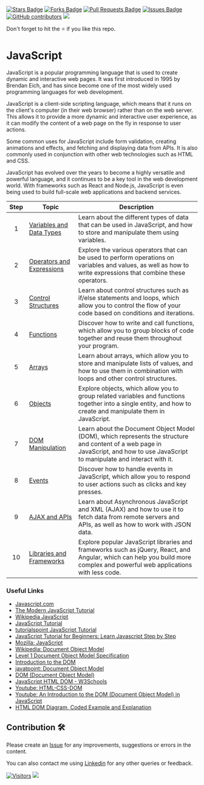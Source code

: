 <a href="https://github.com/drshahizan/learn-php/stargazers"><img src="https://img.shields.io/github/stars/drshahizan/learn-php" alt="Stars Badge"/></a>
<a href="https://github.com/drshahizan/learn-php/network/members"><img src="https://img.shields.io/github/forks/drshahizan/learn-php" alt="Forks Badge"/></a>
<a href="https://github.com/drshahizan/learn-php/pulls"><img src="https://img.shields.io/github/issues-pr/drshahizan/learn-php" alt="Pull Requests Badge"/></a>
<a href="https://github.com/drshahizan/learn-php/issues"><img src="https://img.shields.io/github/issues/drshahizan/learn-php" alt="Issues Badge"/></a>
<a href="https://github.com/drshahizan/learn-php/graphs/contributors"><img alt="GitHub contributors" src="https://img.shields.io/github/contributors/drshahizan/learn-php?color=2b9348"></a>
![](https://visitor-badge.glitch.me/badge?page_id=drshahizan/learn-php)

Don't forget to hit the :star: if you like this repo.

# JavaScript
JavaScript is a popular programming language that is used to create dynamic and interactive web pages. It was first introduced in 1995 by Brendan Eich, and has since become one of the most widely used programming languages for web development.

JavaScript is a client-side scripting language, which means that it runs on the client's computer (in their web browser) rather than on the web server. This allows it to provide a more dynamic and interactive user experience, as it can modify the content of a web page on the fly in response to user actions.

Some common uses for JavaScript include form validation, creating animations and effects, and fetching and displaying data from APIs. It is also commonly used in conjunction with other web technologies such as HTML and CSS.

JavaScript has evolved over the years to become a highly versatile and powerful language, and it continues to be a key tool in the web development world. With frameworks such as React and Node.js, JavaScript is even being used to build full-scale web applications and backend services.

| Step | Topic | Description |
| :---: | --- | --- |
| 1 | [Variables and Data Types](mod01/01-variable.md) | Learn about the different types of data that can be used in JavaScript, and how to store and manipulate them using variables. |
| 2 | [Operators and Expressions](mod01/02-operator.md)  | Explore the various operators that can be used to perform operations on variables and values, as well as how to write expressions that combine these operators. |
| 3 | [Control Structures](mod01/03-control.md)  | Learn about control structures such as if/else statements and loops, which allow you to control the flow of your code based on conditions and iterations. |
| 4 | [Functions](mod01/04-function.md)  | Discover how to write and call functions, which allow you to group blocks of code together and reuse them throughout your program. |
| 5 | [Arrays](mod01/05-array.md)  | Learn about arrays, which allow you to store and manipulate lists of values, and how to use them in combination with loops and other control structures. |
| 6 | [Objects](mod01/06-object.md)  | Explore objects, which allow you to group related variables and functions together into a single entity, and how to create and manipulate them in JavaScript. |
| 7 | [DOM Manipulation](mod01/07-dom.md)  | Learn about the Document Object Model (DOM), which represents the structure and content of a web page in JavaScript, and how to use JavaScript to manipulate and interact with it. |
| 8 | [Events](mod01/08-events.md)  | Discover how to handle events in JavaScript, which allow you to respond to user actions such as clicks and key presses. |
| 9 | [AJAX and APIs](mod01/09-ajax.md)  | Learn about Asynchronous JavaScript and XML (AJAX) and how to use it to fetch data from remote servers and APIs, as well as how to work with JSON data. |
| 10 | [Libraries and Frameworks](mod01/10-library.md)  | Explore popular JavaScript libraries and frameworks such as jQuery, React, and Angular, which can help you build more complex and powerful web applications with less code. |

### Useful Links
- [Javascript.com](https://www.javascript.com/)
- [The Modern JavaScript Tutorial](https://javascript.info/)
- [Wikipedia JavaScript](https://en.wikipedia.org/wiki/JavaScript)
- [JavaScript Tutorial](https://www.w3schools.com/js/)
- [tutorialspoint JavaScript Tutorial](https://www.tutorialspoint.com/javascript/index.htm)
- [JavaScript Tutorial for Beginners: Learn Javascript Step by Step](https://www.guru99.com/interactive-javascript-tutorials.html)
- [Mozilla: JavaScript](https://developer.mozilla.org/en-US/docs/Web/JavaScript)
- [Wikipedia: Document Object Model](https://en.wikipedia.org/wiki/Document_Object_Model)
- [Level 1 Document Object Model Specification](https://www.w3.org/TR/WD-DOM/cover.html)
- [Introduction to the DOM](https://developer.mozilla.org/en-US/docs/Web/API/Document_Object_Model/Introduction)
- [javatpoint: Document Object Model](https://www.javatpoint.com/document-object-model)
- [DOM (Document Object Model)](https://www.geeksforgeeks.org/dom-document-object-model)
- [JavaScript HTML DOM - W3Schools](https://www.w3schools.com/js/js_htmldom.asp)
- [Youtube: HTML-CSS-DOM](https://youtu.be/tSv2KIF7uE4)
- [Youtube: An Introduction to the DOM (Document Object Model) in JavaScript](https://youtu.be/l-0nPnSvbX8)
- [HTML DOM Diagram, Coded Example and Explanation](https://mrvirk.com/html-dom-diagram-and-explanation.html)

## Contribution 🛠️
Please create an [Issue](https://github.com/drshahizan/learn-php/issues) for any improvements, suggestions or errors in the content.

You can also contact me using [Linkedin](https://www.linkedin.com/in/drshahizan/) for any other queries or feedback.

[![Visitors](https://api.visitorbadge.io/api/visitors?path=https%3A%2F%2Fgithub.com%2Fdrshahizan&labelColor=%23697689&countColor=%23555555&style=plastic)](https://visitorbadge.io/status?path=https%3A%2F%2Fgithub.com%2Fdrshahizan)
![](https://hit.yhype.me/github/profile?user_id=81284918)


